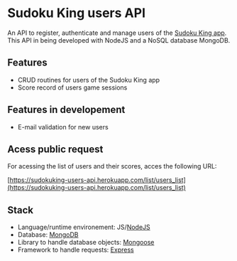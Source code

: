 # Sudoku King users API
An API to register, authenticate and manage users of the [Sudoku King app](https://github.com/marcus-castanho/sudokuking). This API in being developed with NodeJS and a NoSQL database MongoDB.

## Features
- CRUD routines for users of the Sudoku King app
- Score record of users game sessions

## Features in developement
- E-mail validation for new users

## Acess public request
For acessing the list of users and their scores, acces the following URL:

[https://sudokuking-users-api.herokuapp.com/list/users_list](https://sudokuking-users-api.herokuapp.com/list/users_list)

## Stack
- Language/runtime environement: JS/[NodeJS](https://nodejs.org/en/)
- Database: [MongoDB](https://www.mongodb.com/)
- Library to handle database objects: [Mongoose](https://github.com/Automattic/mongoose)
- Framework to handle requests: [Express](https://github.com/expressjs/express)